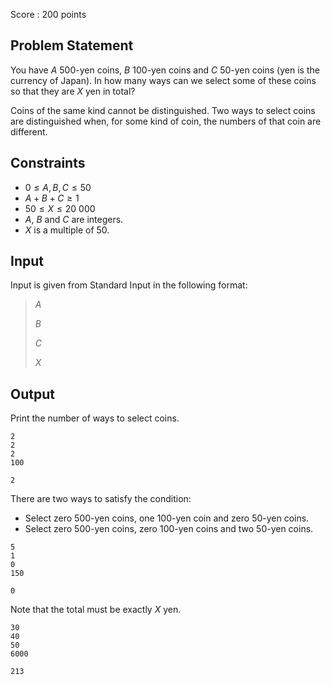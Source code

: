Score : $200$ points

## Problem Statement

You have $A$ $500$-yen coins, $B$ $100$-yen coins and $C$ $50$-yen coins (yen is the currency of Japan).
In how many ways can we select some of these coins so that they are $X$ yen in total?

Coins of the same kind cannot be distinguished. Two ways to select coins are distinguished when, for some kind of coin, the numbers of that coin are different.

## Constraints

- $0 \leq A, B, C \leq 50$
- $A + B + C \geq 1$
- $50 \leq X \leq 20$ $000$
- $A$, $B$ and $C$ are integers.
- $X$ is a multiple of $50$.

## Input

Input is given from Standard Input in the following format:

> $A$
> 
> $B$
> 
> $C$
> 
> $X$

## Output

Print the number of ways to select coins.

```input1
2
2
2
100
```

```output1
2
```

There are two ways to satisfy the condition:

- Select zero $500$-yen coins, one $100$-yen coin and zero $50$-yen coins.
- Select zero $500$-yen coins, zero $100$-yen coins and two $50$-yen coins.

```input2
5
1
0
150
```

```output2
0
```

Note that the total must be exactly $X$ yen.

```input3
30
40
50
6000
```

```output3
213
```